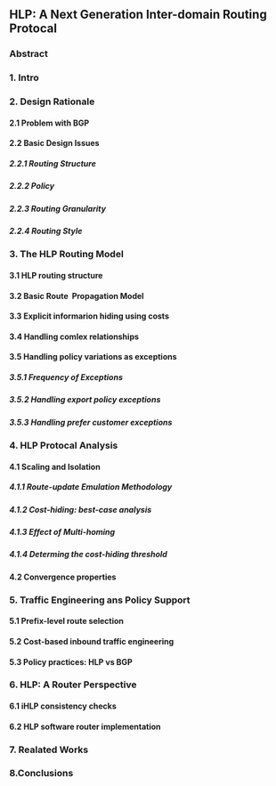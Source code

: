 ## HLP: A Next Generation Inter-domain Routing Protocal

### Abstract

### 1. Intro

### 2. Design Rationale

#### 2.1 Problem with BGP

#### 2.2 Basic Design Issues

##### 2.2.1 Routing Structure

##### 2.2.2 Policy

##### 2.2.3 Routing Granularity

##### 2.2.4 Routing Style

### 3. The HLP Routing Model

#### 3.1 HLP routing structure

#### 3.2 Basic Route  Propagation Model

#### 3.3 Explicit informarion hiding using costs

#### 3.4 Handling comlex relationships

#### 3.5 Handling policy variations as exceptions

##### 3.5.1 Frequency of Exceptions

##### 3.5.2 Handling export policy exceptions

##### 3.5.3 Handling prefer customer exceptions

### 4. HLP Protocal Analysis

#### 4.1 Scaling and Isolation

##### 4.1.1 Route-update Emulation Methodology

##### 4.1.2 Cost-hiding: best-case analysis

##### 4.1.3 Effect of Multi-homing

##### 4.1.4 Determing the cost-hiding threshold

#### 4.2 Convergence properties

### 5. Traffic Engineering ans Policy Support

#### 5.1 Prefix-level route selection

#### 5.2 Cost-based inbound traffic engineering

#### 5.3 Policy practices: HLP vs BGP

### 6. HLP: A Router Perspective

#### 6.1 iHLP consistency checks

#### 6.2 HLP software router implementation

### 7. Realated Works

### 8.Conclusions
